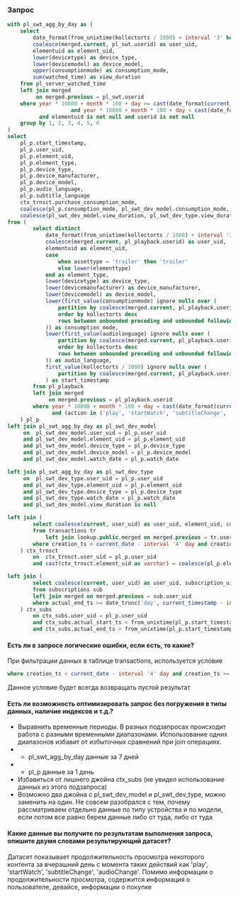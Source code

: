 ### Запрос

```sql
with pl_swt_agg_by_day as (
    select
        date_format(from_unixtime(kollectorts / 1000) + interval '3' hour, '%Y-%m-%d') as watch_date,
        coalesce(merged.current, pl_swt.userid) as user_uid,
        elementuid as element_uid,
        lower(devicetype) as device_type,
        lower(devicemodel) as device_model,
        upper(consumptionmode) as consumption_mode,
        sum(watched_time) as view_duration
    from pl_server_watched_time
    left join merged
         on merged.previous = pl_swt.userid
    where year * 10000 + month * 100 + day >= cast(date_format(current_date - interval '7' day, '%Y%m%d') as bigint)
					and year * 10000 + month * 100 + day < cast(date_format(current_date, '%Y%m%d') as bigint)
          and elementuid is not null and userid is not null
    group by 1, 2, 3, 4, 5, 6
)
select
	pl_p.start_timestamp,
	pl_p.user_uid,
	pl_p.element_uid,
	pl_p.element_type,
	pl_p.device_type,
	pl_p.device_manufacturer,
	pl_p.device_model,
	pl_p.audio_language,
	pl_p.subtitle_language
	ctx_trnsct.purchase_consumption_mode,
	coalesce(pl_p.consumption_mode, pl_swt_dev_model.consumption_mode, pl_swt_dev_type.consumption_mode) as consumption_mode,
	coalesce(pl_swt_dev_model.view_duration, pl_swt_dev_type.view_duration, 0) as view_duration
from (
        select distinct
            date_format(from_unixtime(kollectorts / 1000) + interval '3' hour, '%Y-%m-%d') as watch_date,
            coalesce(merged.current, pl_playback.userid) as user_uid,
            elementuid as element_uid,
            case
                when assettype = 'trailer' then 'trailer'
                else lower(elementtype)
            end as element_type,
            lower(devicetype) as device_type,
            lower(devicemanufacturer) as device_manufacturer,
            lower(devicemodel) as device_model,
            lower(first_value(consumptionmode) ignore nulls over (
                partition by coalesce(merged.current, pl_playback.userid), elementuid, lower(devicemodel)
                order by kollectorts desc
                rows between unbounded preceding and unbounded following
            )) as consumption_mode,
            lower(first_value(audiolanguage) ignore nulls over (
                partition by coalesce(merged.current, pl_playback.userid), elementuid, lower(devicemodel)
                order by kollectorts desc
                rows between unbounded preceding and unbounded following
            )) as audio_language,
            first_value(kollectorts / 1000) ignore nulls over (
                partition by coalesce(merged.current, pl_playback.userid), elementuid, lower(devicemodel) order by kollectorts rows between unbounded preceding and unbounded following
            ) as start_timestamp
        from pl_playback
        left join merged
             on merged.previous = pl_playback.userid
        where year * 10000 + month * 100 + day = cast(date_format(current_date - interval '1' day, '%Y%m%d') as bigint)
              and (action in ('play', 'startWatch', 'subtitleChange', 'audioChange'))
	) pl_p
left join pl_swt_agg_by_day as pl_swt_dev_model
	 on  pl_swt_dev_model.user_uid = pl_p.user_uid
	 and pl_swt_dev_model.element_uid = pl_p.element_uid
	 and pl_swt_dev_model.device_type = pl_p.device_type
	 and pl_swt_dev_model.device_model = pl_p.device_model
	 and pl_swt_dev_model.watch_date = pl_p.watch_date

left join pl_swt_agg_by_day as pl_swt_dev_type
	 on  pl_swt_dev_type.user_uid = pl_p.user_uid
	 and pl_swt_dev_type.element_uid = pl_p.element_uid
	 and pl_swt_dev_type.device_type = pl_p.device_type
	 and pl_swt_dev_type.watch_date = pl_p.watch_date
	 and pl_swt_dev_model.view_duration is null

left join (
		select coalesce(current, user_uid) as user_uid, element_uid, consumption_mode as purchase_consumption_mode
		from transactions tr
			left join lookup.public.merged on merged.previous = tr.user_uid
		where creation_ts < current_date - interval '4' day and creation_ts >= current_date - interval '3' day 
	) ctx_trnsct
		on  ctx_trnsct.user_uid = pl_p.user_uid
		and cast(ctx_trnsct.element_uid as varchar) = coalesce(pl_p.element_uid)

left join (
		select coalesce(current, user_uid) as user_uid, subscription_uid, user_subscription_uid, actual_start_ts, actual_end_ts
		from subscriptions sub
		left join merged on merged.previous = sub.user_uid
		where actual_end_ts >= date_trunc('day', current_timestamp - interval '1' day) and actual_start_ts < date_trunc('day', current_timestamp)
	) ctx_subs
		on ctx_subs.user_uid = pl_p.user_uid
		and ctx_subs.actual_start_ts < from_unixtime(pl_p.start_timestamp)
		and ctx_subs.actual_end_ts > from_unixtime(pl_p.start_timestamp)
```

#### Есть ли в запросе логические ошибки, если есть, то какие?

При фильтрации данных в таблице transactions, используется условие

```sql
where creation_ts < current_date - interval '4' day and creation_ts >= current_date - interval '3' day
```

Данное условие будет всегда возвращать пустой результат

#### Есть ли возможность оптимизировать запрос без погружения в типы данных, наличие индексов и т.д.?

- Выравнить временные периоды. В разных подзапросах происходит работа с разными временными диапазонами. Использование одних диапазонов избавит от избыточных сравнений при join операциях.
- - pl_swt_agg_by_day данные за 7 дней
- - pl_p данные за 1 день
- Избавиться от лишнего джойна ctx_subs (не увидел использование данных из этого подзапроса)
- Возможно два джойна с pl_swt_dev_model и pl_swt_dev_type, можно заменить на один. Не совсем разобрался с тем, почему рассматриваем отдельно данные по типу устройства и по модели, если потом все равно берем данные либо от туда, либо от туда 

#### Какие данные вы получите по результатам выполнения запроса, опишите двумя словами результирующий датасет?  

Датасет показывает продолжительность просмотра некоторого контента за вчерашний день с момента таких действий как 'play', 'startWatch', 'subtitleChange', 'audioChange'. Помимо информации о продолжительности просмотра, содержится информация о пользователе, девайсе, информации о покупке